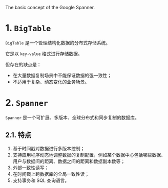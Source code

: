 
The basic concept of the Google Spanner.

# 1. `BigTable`

`BigTable` 是一个管理结构化数据的分布式存储系统。

它是以 `key-value` 格式进行存储数据。

但存在的缺点是：

- 在大量数据复制场景中不能保证数据的强一致性；
- 不适用于复杂、动态变化的业务场景。

# 2. `Spanner`

`Spanner` 是一个可扩展、多版本、全球分布式和同步复制的数据库。

## 2.1. 特点

1. 基于时间戳对数据进行多版本控制；
2. 支持应用程序动态地调整数据的复制配置，例如某个数据中心包括哪些数据、用户与数据间的距离、数据之间的距离和数据副本数等；
3. 外部一致性读写；
4. 在时间戳上跨数据库的全局一致性读；
5. 支持事务和 SQL 查询语言。
